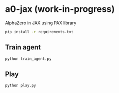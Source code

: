 # a0-jax (work-in-progress)
AlphaZero in JAX using PAX library

```sh
pip install -r requirements.txt
```


## Train agent

```sh
python train_agent.py
```


## Play

```sh
python play.py
```